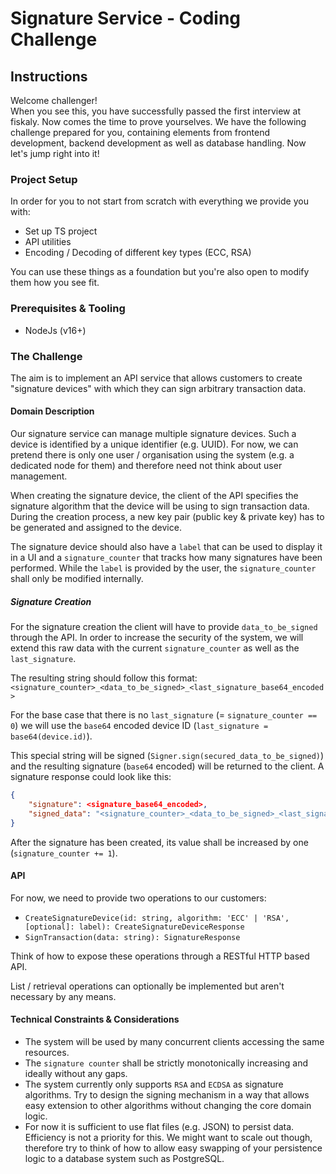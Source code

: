 # Signature Service - Coding Challenge

## Instructions

Welcome challenger!  
When you see this, you have successfully passed the first interview at fiskaly. Now
comes the time to prove yourselves. We have the following challenge prepared for you,
containing elements from frontend development, backend development as well as database
handling. Now let's jump right into it!

### Project Setup

In order for you to not start from scratch with everything we provide you with:

- Set up TS project
- API utilities
- Encoding / Decoding of different key types (ECC, RSA)

You can use these things as a foundation but you're also open to modify them how you see fit.

### Prerequisites & Tooling

- NodeJs (v16+)

### The Challenge

The aim is to implement an API service that allows customers to create "signature devices" with which they can sign 
arbitrary transaction data.

#### Domain Description

Our signature service can manage multiple signature devices. Such a device is identified by a unique identifier 
(e.g. UUID). For now, we can pretend there is only one user / organisation using the system (e.g. a dedicated node 
for them) and therefore need not think about user management.

When creating the signature device, the client of the API specifies the signature algorithm that the device will be 
using to sign transaction data. During the creation process, a new key pair (public key & private key) has to be 
generated and assigned to the device.

The signature device should also have a `label` that can be used to display it in a UI and a `signature_counter` that 
tracks how many signatures have been performed. While the `label` is provided by the user, the `signature_counter` shall 
only be modified internally.

##### Signature Creation

For the signature creation the client will have to provide `data_to_be_signed` through the API. In order to increase 
the security of the system, we will extend this raw data with the current `signature_counter` as well as the `last_signature`.

The resulting string should follow this format: `<signature_counter>_<data_to_be_signed>_<last_signature_base64_encoded>`

For the base case that there is no `last_signature` (= `signature_counter == 0`) we will use the `base64` encoded 
device ID (`last_signature = base64(device.id)`).

This special string will be signed (`Signer.sign(secured_data_to_be_signed)`) and the resulting signature 
(`base64` encoded) will be returned to the client. A signature response could look like this:

```json
{ 
    "signature": <signature_base64_encoded>,
    "signed_data": "<signature_counter>_<data_to_be_signed>_<last_signature_base64_encoded>"
}
```

After the signature has been created, its value shall be increased by one (`signature_counter += 1`).

#### API

For now, we need to provide two operations to our customers:

- `CreateSignatureDevice(id: string, algorithm: 'ECC' | 'RSA', [optional]: label): CreateSignatureDeviceResponse`
- `SignTransaction(data: string): SignatureResponse`

Think of how to expose these operations through a RESTful HTTP based API.

List / retrieval operations can optionally be implemented but aren't necessary by any means.

#### Technical Constraints & Considerations

- The system will be used by many concurrent clients accessing the same resources.
- The `signature counter` shall be strictly monotonically increasing and ideally without any gaps.
- The system currently only supports `RSA` and `ECDSA` as signature algorithms. Try to design the signing mechanism 
in a way that allows easy extension to other algorithms without changing the core domain logic.
- For now it is sufficient to use flat files (e.g. JSON) to persist data. Efficiency is not a priority for this. We 
might want to scale out though, therefore try to think of how to allow easy swapping of your persistence logic to a 
database system such as PostgreSQL.
